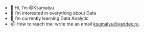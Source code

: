 - 👋 Hi, I’m @Ksumalyu
- 👀 I’m interested in everything about Data
- 🌱 I’m currently learning Data Analytic
- 📫 How to reach me: write me an email ksumalyu@yandex.ru

<!---
Ksumalyu/Ksumalyu is a ✨ special ✨ repository because its `README.md` (this file) appears on your GitHub profile.
You can click the Preview link to take a look at your changes.
--->
